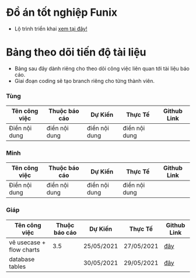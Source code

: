 # Đồ án tốt nghiệp Funix

* Lộ trình triển khai [xem tại đây!](https://docs.google.com/document/d/e/2PACX-1vTA-_X0syWMzsYMxA9L-8euIXqw7MJXZ6jJicpN6AYUUHivKDBKOgrZT_fQUWgW7g/pub)


# Bảng theo dõi tiến độ tài liệu
* Bảng sau đây dành riêng cho theo dõi công việc liên quan tới tài liệu báo cáo.
* Giai đoạn coding sẽ tạo branch riêng cho từng thành viên.

### Tùng
Tên công việc | Thuộc báo cáo | Dự Kiến | Thực Tế | Github Link
------------  | ------------- |-------- | ------- | -----------
Điền nội dung | điền nội dung | điền nội dung     | điền nội dung


### Minh
Tên công việc | Thuộc báo cáo | Dự Kiến | Thực Tế | Github Link
------------  | ------------- |-------- | ------- | -----------
Điền nội dung | điền nội dung | điền nội dung     | điền nội dung

### Giáp
Tên công việc | Thuộc báo cáo | Dự Kiến | Thực Tế | Github Link
------------  | ------------- |-------- | ------- | -----------
vẽ usecase + flow charts    | 3.5           | 25/05/2021  | 27/05/2021    |[đây](https://htmlpreview.github.io/?https://github.com/tungdduy/funixCP/blob/main/Documents/working/Giap/usecases_and_flow_charts/uc_flow.html)
 database tables   |           | 30/05/2021  | 29/05/2021    |[đây](https://htmlpreview.github.io/?https://github.com/tungdduy/funixCP/blob/main/Documents/working/Giap/database_tables/db_tables.html)
